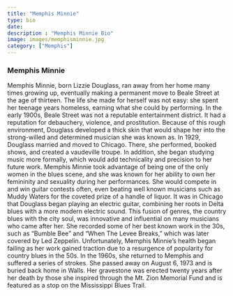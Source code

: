 ```yaml
---
title: "Memphis Minnie"
type: bio
date:
description : "Memphis Minnie Bio"
image: images/memphisminnie.jpg
category: ["Memphis"]
---
```

### Memphis Minnie

Memphis Minnie, born Lizzie Douglass, ran away from her home many times growing up, eventually making a permanent move to Beale Street at the age of thirteen. The life she made for herself was not easy: she spent her teenage years homeless, earning what she could by performing. In the early 1900s, Beale Street was not a reputable entertainment district. It had a reputation for debauchery, violence, and prostitution. Because of this rough environment, Douglass developed a thick skin that would shape her into the strong-willed and determined musician she was known as. 
In 1929, Douglass married and moved to Chicago. There, she performed, booked shows, and created a vaudeville troupe. In addition, she began studying music more formally, which would add technicality and precision to her future work. Memphis Minnie took advantage of being one of the only women in the blues scene, and she was known for her ability to own her femininity and sexuality during her performances. She would compete in and win guitar contests often, even beating well known musicians such as Muddy Waters for the coveted prize of a handle of liquor.  It was in Chicago that Douglass began playing an electric guitar, combining her roots in Delta blues with a more modern electric sound. This fusion of genres, the country blues with the city soul, was innovative and influential on many musicians who came after her. She recorded some of her best known work in the 30s, such as “Bumble Bee” and “When The Levee Breaks,” which was later covered by Led Zeppelin.
Unfortunately, Memphis Minnie’s health began failing as her work gained traction due to a resurgence of popularity for country blues in the 50s. In the 1960s, she returned to Memphis and suffered a series of strokes. She passed away on August 6, 1973 and is buried back home in Walls. Her gravestone was erected twenty years after her death by those she inspired through the Mt. Zion Memorial Fund and is featured as a stop on the Mississippi Blues Trail. 




